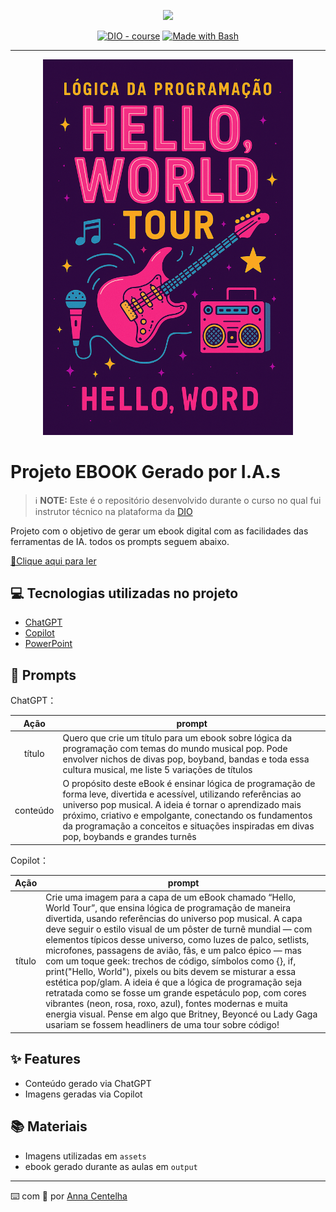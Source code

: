 <p align="center">
    <img width="100" src=".github/assets/banner.png">
</p>


<p align="center">
<a href="https://dio.me/"><img src="https://img.shields.io/badge/DIO-Course-28DA77?logo=youtube" alt="DIO - course"></a>
<a href="https://www.gnu.org/software/bash/" title="Go to Bash homepage"><img src="https://img.shields.io/badge/Prompt-Project-blue?logo=gnu-bash&amp;logoColor=white" alt="Made with Bash"></a></p>

-------


<p align="center">
<img 
    src="./assets/capa.png"
    width="400"  
/>
</p>

# Projeto EBOOK Gerado por I.A.s


 > ℹ️ **NOTE:** Este é o repositório desenvolvido durante o curso no qual fui instrutor técnico na plataforma da [DIO](https://dio.me)

Projeto com o objetivo de gerar um ebook digital com as facilidades das ferramentas de IA. todos os prompts
seguem abaixo.

<a href="https://github.com/anna-centelha/prompts-recipe-to-create-a-ebook/blob/main/output/Hello%2C%20World%20Tour%20-%20Ebook.pdf" title="View PDF now"> 📕Clique aqui para ler</a>

## 💻 Tecnologias utilizadas no projeto

- [ChatGPT](https://chat.openai.com/) 
- [Copilot](https://copilot.microsoft.com/)
- [PowerPoint](https://www.microsoft.com/en/microsoft-365/powerpoint)

## 🧠 Prompts


ChatGPT：

|   Ação   | prompt                                                                                                                                                                                                                                                                         |
| :------: | ------------------------------------------------------------------------------------------------------------------------------------------------------------------------------------------------------------------------------------------------------------------------------ |
|  título  |Quero que crie um título para um ebook sobre lógica da programação com temas do mundo musical pop. Pode envolver nichos de divas pop, boyband, bandas e toda essa cultura musical, me liste 5 variações de títulos                                                        |
| conteúdo | O propósito deste eBook é ensinar lógica de programação de forma leve, divertida e acessível, utilizando referências ao universo pop musical. A ideia é tornar o aprendizado mais próximo, criativo e empolgante, conectando os fundamentos da programação a conceitos e situações inspiradas em divas pop, boybands e grandes turnês |


Copilot：

|  Ação  | prompt                                                                                 |
| :----: | -------------------------------------------------------------------------------------- |
| título | Crie uma imagem para a capa de um eBook chamado “Hello, World Tour”, que ensina lógica de programação de maneira divertida, usando referências do universo pop musical. A capa deve seguir o estilo visual de um pôster de turnê mundial — com elementos típicos desse universo, como luzes de palco, setlists, microfones, passagens de avião, fãs, e um palco épico — mas com um toque geek: trechos de código, símbolos como {}, if, print("Hello, World"), pixels ou bits devem se misturar a essa estética pop/glam. A ideia é que a lógica de programação seja retratada como se fosse um grande espetáculo pop, com cores vibrantes (neon, rosa, roxo, azul), fontes modernas e muita energia visual. Pense em algo que Britney, Beyoncé ou Lady Gaga usariam se fossem headliners de uma tour sobre código! |

## ✨ Features

- Conteúdo gerado via ChatGPT
- Imagens geradas via Copilot

## 📚 Materiais

- Imagens utilizadas em `assets`
- ebook gerado durante as aulas em `output`

---

⌨️ com 💜 por [Anna Centelha](https://github.com/anna-centelha)
